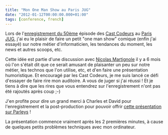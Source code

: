 ```yaml
---
title: "Mon One Man Show au Paris JUG"
date: "2012-01-12T00:00:00.000+01:00"
tags: [conference, french]
---
```


Lors de l'[enregistrement du 50ème](http://lescastcodeurs.com/2011/12/les-cast-codeurs-podcasts-episodes-50-lanniversaire/) épisode des [Cast Codeurs](http://lescastcodeurs.com/) au [Paris JUG](http://www.parisjug.org/xwiki/bin/view/Main/WebHome), j'ai eu le plaisir de faire un petit "one man show" comique (enfin j'ai essayé) sur notre métier d'informaticien, les tendances du moment, les news et autres scoops, etc.  

Cette idée est partie d'une discussion avec [Nicolas Martignole](http://www.touilleur-express.fr/) il y a 6 mois où l'on s'était dit que ce serait amusant de plaisanter un peu sur notre métier, les technos que l'on utilise, etc, et d'en faire une présentation humoristique. Et encouragé par les Cast Codeurs, je me suis lancé ce défi d'essayer de faire rire mon auditoire. A vous de juger si j'ai réussi ! Et je tiens à dire que les rires que vous entendrez sur l'enregistrement n'ont pas été rajoutés après coup ;-)  

J'en profite pour dire un grand merci à Charles et David pour l'enregistrement et la post-production pour pouvoir offrir [cette présentation sur Parleys](http://www.parleys.com/#st=5&id=2957&sl=0) !  

La présentation commence vraiment après les 2 premières minutes, à cause de quelques petits problèmes techniques avec mon ordinateur.